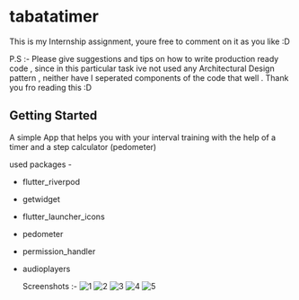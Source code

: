 # tabatatimer

This is my Internship assignment, youre free to comment on it as you like :D

P.S :- Please give suggestions and tips on how to write production ready code , since in this particular task ive not used any Architectural Design pattern , neither have I seperated components of the code that well . Thank you fro reading this :D

## Getting Started

A simple App that helps you with your interval training with the help of a timer and a step calculator (pedometer) 

used packages -

- flutter_riverpod
- getwidget
- flutter_launcher_icons
- pedometer
- permission_handler
- audioplayers

  Screenshots :-
![1](https://github.com/user-attachments/assets/f95a6f04-2492-47ca-a537-d81dd45c1826)
![2](https://github.com/user-attachments/assets/04d933b9-03ee-4287-bb5e-52228c511b6b)
![3](https://github.com/user-attachments/assets/df14b6dc-707a-4573-b8aa-08919bd4ce0c)
![4](https://github.com/user-attachments/assets/5642cf0b-5b79-4154-a3f6-3a0cc794ee56)
![5](https://github.com/user-attachments/assets/043e8cc8-eb85-4e63-91c0-775293bbbd26)



